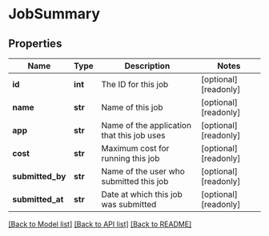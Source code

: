 # JobSummary

## Properties
Name | Type | Description | Notes
------------ | ------------- | ------------- | -------------
**id** | **int** | The ID for this job | [optional] [readonly] 
**name** | **str** | Name of this job | [optional] [readonly] 
**app** | **str** | Name of the application that this job uses | [optional] [readonly] 
**cost** | **str** | Maximum cost for running this job | [optional] [readonly] 
**submitted_by** | **str** | Name of the user who submitted this job | [optional] [readonly] 
**submitted_at** | **str** | Date at which this job was submitted | [optional] [readonly] 

[[Back to Model list]](../README.md#documentation-for-models) [[Back to API list]](../README.md#documentation-for-api-endpoints) [[Back to README]](../README.md)


